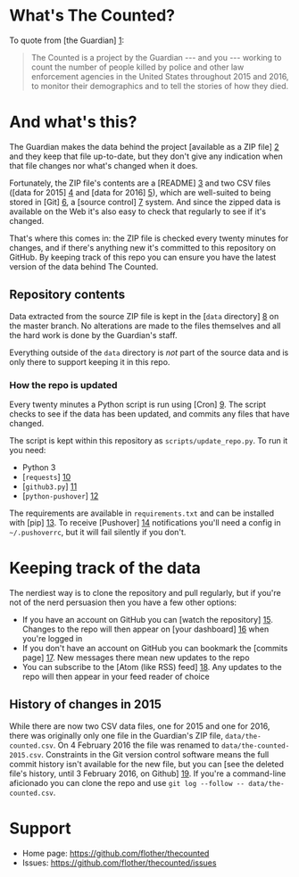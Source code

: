 # What's The Counted?

To quote from [the Guardian] [1]:

> The Counted is a project by the Guardian --- and you --- working to count the number of people killed by police and other law enforcement agencies in the United States throughout 2015 and 2016, to monitor their demographics and to tell the stories of how they died.

# And what's this?

The Guardian makes the data behind the project [available as a ZIP file] [2] and they keep that file up-to-date, but they don't give any indication when that file changes nor what's changed when it does.

Fortunately, the ZIP file's contents are a [README] [3] and two CSV files ([data for 2015] [4] and [data for 2016] [5]), which are well-suited to being stored in [Git] [6], a [source control] [7] system. And since the zipped data is available on the Web it's also easy to check that regularly to see if it's changed.

That's where this comes in: the ZIP file is checked every twenty minutes for changes, and if there's anything new it's committed to this repository on GitHub. By keeping track of this repo you can ensure you have the latest version of the data behind The Counted.

## Repository contents

Data extracted from the source ZIP file is kept in the [`data` directory] [8] on the master branch. No alterations are made to the files themselves and all the hard work is done by the Guardian's staff.

Everything outside of the `data` directory is _not_ part of the source data and is only there to support keeping it in this repo.

### How the repo is updated

Every twenty minutes a Python script is run using [Cron] [9]. The script checks to see if the data has been updated, and commits any files that have changed.

The script is kept within this repository as `scripts/update_repo.py`. To run it you need:

* Python 3
* [`requests`] [10]
* [`github3.py`] [11]
* [`python-pushover`] [12]

The requirements are available in `requirements.txt` and can be installed with [pip] [13]. To receive [Pushover] [14] notifications you'll need a config in `~/.pushoverrc`, but it will fail silently if you don't.

# Keeping track of the data

The nerdiest way is to clone the repository and pull regularly, but if you're not of the nerd persuasion then you have a few other options:

* If you have an account on GitHub you can [watch the repository] [15]. Changes to the repo will then appear on [your dashboard] [16] when you're logged in
* If you don't have an account on GitHub you can bookmark the [commits page] [17]. New messages there mean new updates to the repo
* You can subscribe to the [Atom (like RSS) feed] [18]. Any updates to the repo will then appear in your feed reader of choice

## History of changes in 2015

While there are now two CSV data files, one for 2015 and one for 2016, there was originally only one file in the Guardian's ZIP file, `data/the-counted.csv`. On 4 February 2016 the file was renamed to `data/the-counted-2015.csv`. Constraints in the Git version control software means the full commit history isn't available for the new file, but you can [see the deleted file's history, until 3 February 2016, on Github] [19]. If you're a command-line aficionado you can clone the repo and use `git log --follow -- data/the-counted.csv`.

# Support

* Home page: https://github.com/flother/thecounted
* Issues: https://github.com/flother/thecounted/issues

[1]: http://www.theguardian.com/us-news/ng-interactive/2015/jun/01/about-the-counted
[2]: https://interactive.guim.co.uk/2015/the-counted/thecounted-data.zip
[3]: https://raw.githubusercontent.com/flother/thecounted/master/data/README.txt
[4]: https://raw.githubusercontent.com/flother/thecounted/master/data/the-counted-2015.csv
[5]: https://raw.githubusercontent.com/flother/thecounted/master/data/the-counted-2016.csv
[6]:https://git-scm.com/
[7]: http://www.codenewbie.org/blogs/what-is-source-control
[8]: https://github.com/flother/thecounted/tree/master/data
[9]: https://en.wikipedia.org/wiki/Cron
[10]: http://python-requests.org/
[11]: http://github3py.rtfd.org/
[12]: https://github.com/Thibauth/python-pushover
[13]: https://pip.pypa.io/
[14]: https://pushover.net/
[15]: https://github.com/flother/thecounted/watchers
[16]: https://github.com/
[17]: https://github.com/flother/thecounted/commits/master
[18]: https://github.com/flother/thecounted/commits/master.atom
[19]: https://github.com/flother/thecounted/commits/e13fc09bff55ce7a36598434d257513207f27fcc/data/the-counted.csv
